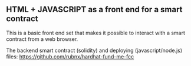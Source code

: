 ## HTML + JAVASCRIPT as a front end for a smart contract

This is a basic front end set that makes it possible to interact with a smart contract from a web browser.

The backend smart contract (solidity) and deploying (javascript/node.js) files:
https://github.com/rubnx/hardhat-fund-me-fcc
